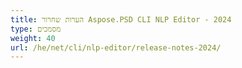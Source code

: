 ```yaml
---  
title: הערות שחרור Aspose.PSD CLI NLP Editor - 2024  
type: מסמכים  
weight: 40  
url: /he/net/cli/nlp-editor/release-notes-2024/  
---  
```

